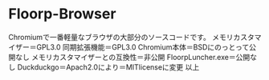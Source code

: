 # Floorp-Browser
Chromiumで一番軽量なブラウザの大部分のソースコードです。
メモリカスタマイザー＝GPL3.0
同期拡張機能＝GPL3.0
Chromium本体＝BSDにのっとって公開なし
メモリカスタマイザーとの互換性＝非公開
FloorpLuncher.exe＝公開なし
Duckduckgo＝Apach2.0により＝MITlicenseに変更
以上
